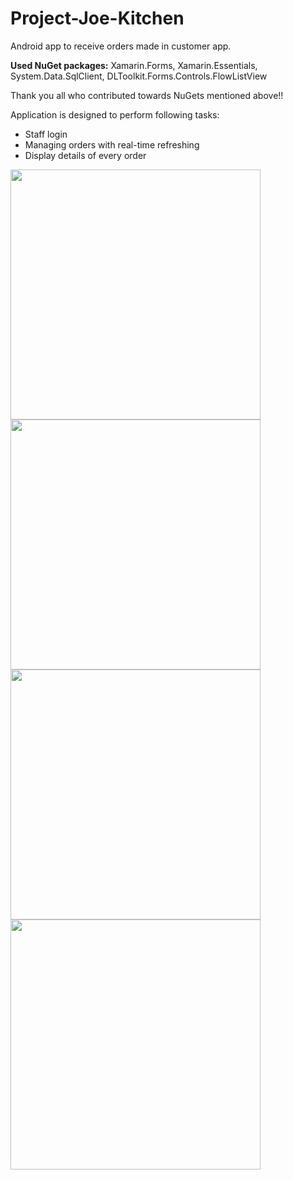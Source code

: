 # Project-Joe-Kitchen
Android app to receive orders made in customer app.
<p>
<p><b> Used NuGet packages:</b> Xamarin.Forms, Xamarin.Essentials, System.Data.SqlClient, DLToolkit.Forms.Controls.FlowListView</p>
<p>
<p> Thank you all who contributed towards NuGets mentioned above!!</p>
<p>
Application is designed to perform following tasks:
<ul>
<li> Staff login </li>
<li> Managing orders with real-time refreshing</li>
<li> Display details of every order </li>
</ul>


<div class="row">
<img src="http://lukasslivka.com/images/klogin.png" width=400>
<img src="http://lukasslivka.com/images/korder.png" width=400>
<img src="http://lukasslivka.com/images/korders.png" width=400>
<img src="http://lukasslivka.com/images/kminutes.png" width=400>
</div>

